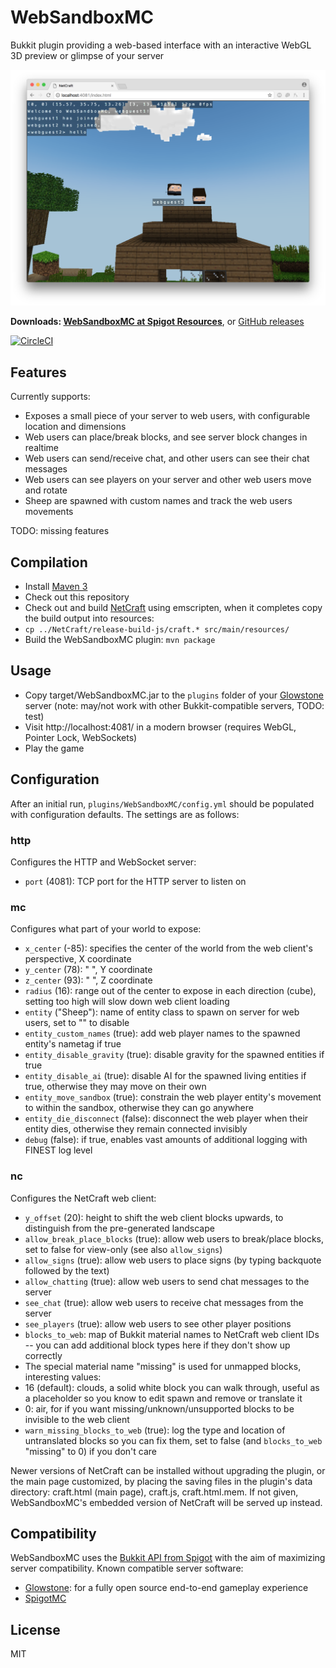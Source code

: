 # WebSandboxMC

Bukkit plugin providing a web-based interface with an interactive WebGL 3D preview or glimpse of your server

![Screenshot](screenshot.png)

**Downloads: [WebSandboxMC at Spigot Resources](https://www.spigotmc.org/resources/websandboxmc.39415/)**, or [GitHub releases](https://github.com/satoshinm/WebSandboxMC/releases/)

[![CircleCI](https://circleci.com/gh/satoshinm/WebSandboxMC.svg?style=svg)](https://circleci.com/gh/satoshinm/WebSandboxMC)

## Features
Currently supports:

* Exposes a small piece of your server to web users, with configurable location and dimensions
* Web users can place/break blocks, and see server block changes in realtime
* Web users can send/receive chat, and other users can see their chat messages
* Web users can see players on your server and other web users move and rotate
* Sheep are spawned with custom names and track the web users movements

TODO: missing features

## Compilation
* Install [Maven 3](http://maven.apache.org/download.html)
* Check out this repository
* Check out and build [NetCraft](https://github.com/satoshinm/NetCraft) using emscripten, when it completes copy the build output into resources:
* `cp ../NetCraft/release-build-js/craft.* src/main/resources/`
* Build the WebSandboxMC plugin: `mvn package`

## Usage
* Copy target/WebSandboxMC.jar to the `plugins` folder of your [Glowstone](https://www.glowstone.net) server (note: may/not work with other Bukkit-compatible servers, TODO: test)
* Visit http://localhost:4081/ in a modern browser (requires WebGL, Pointer Lock, WebSockets)
* Play the game

## Configuration

After an initial run, `plugins/WebSandboxMC/config.yml` should be populated with configuration defaults.
The settings are as follows:

### http
Configures the HTTP and WebSocket server:

* `port` (4081): TCP port for the HTTP server to listen on

### mc
Configures what part of your world to expose:

* `x_center` (-85): specifies the center of the world from the web client's perspective, X coordinate
* `y_center` (78): " ", Y coordinate
* `z_center` (93): " ", Z coordinate
* `radius` (16): range out of the center to expose in each direction (cube), setting too high will slow down web client loading
* `entity` ("Sheep"): name of entity class to spawn on server for web users, set to "" to disable
* `entity_custom_names` (true): add web player names to the spawned entity's nametag if true
* `entity_disable_gravity` (true): disable gravity for the spawned entities if true
* `entity_disable_ai` (true): disable AI for the spawned living entities if true, otherwise they may move on their own
* `entity_move_sandbox` (true): constrain the web player entity's movement to within the sandbox, otherwise they can go anywhere
* `entity_die_disconnect` (false): disconnect the web player when their entity dies, otherwise they remain connected invisibly
* `debug` (false): if true, enables vast amounts of additional logging with FINEST log level

### nc
Configures the NetCraft web client:

* `y_offset` (20): height to shift the web client blocks upwards, to distinguish from the pre-generated landscape
* `allow_break_place_blocks` (true): allow web users to break/place blocks, set to false for view-only (see also `allow_signs`)
* `allow_signs` (true): allow web users to place signs (by typing backquote followed by the text)
* `allow_chatting` (true): allow web users to send chat messages to the server
* `see_chat` (true): allow web users to receive chat messages from the server
* `see_players` (true): allow web users to see other player positions
* `blocks_to_web`: map of Bukkit material names to NetCraft web client IDs -- you can add additional block types here if they don't show up correctly
 * The special material name "missing" is used for unmapped blocks, interesting values:
  * 16 (default): clouds, a solid white block you can walk through, useful as a placeholder so you know to edit spawn and remove or translate it
  * 0: air, for if you want missing/unknown/unsupported blocks to be invisible to the web client
* `warn_missing_blocks_to_web` (true): log the type and location of untranslated blocks so you can fix them, set to false (and `blocks_to_web` "missing" to 0) if you don't care

Newer versions of NetCraft can be installed without upgrading the plugin, or the main page customized,
by placing the saving files in the plugin's data directory: craft.html (main page), craft.js, craft.html.mem.
If not given, WebSandboxMC's embedded version of NetCraft will be served up instead.

## Compatibility

WebSandboxMC uses the [Bukkit API from Spigot](https://hub.spigotmc.org/javadocs/bukkit/) with the aim of maximizing
server compatibility. Known compatible server software:

* [Glowstone](https://www.glowstone.net): for a fully open source end-to-end gameplay experience
* [SpigotMC](https://www.spigotmc.org)

## License

MIT
